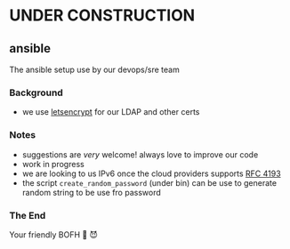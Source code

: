 # UNDER CONSTRUCTION

## ansible
The ansible setup use by our devops/sre team

### Background
- we use [letsencrypt](https://letsencrypt.org/) for our LDAP and other certs
 
### Notes
- suggestions are *very* welcome! always love to improve our code
- work in progress
- we are looking to us IPv6 once the cloud providers supports [RFC 4193](https://datatracker.ietf.org/doc/html/rfc4193)
- the script `create_random_password` (under bin) can be use to generate random string to be use fro password

### The End
Your friendly BOFH 🦄 😈          
